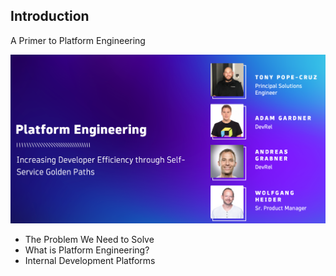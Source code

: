 ## Introduction

A Primer to Platform Engineering

![Platform Engineering](../../assets/images/01_00_platform_engineering.png)

* The Problem We Need to Solve
* What is Platform Engineering?
* Internal Development Platforms
